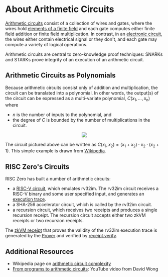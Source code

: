 # About Arithmetic Circuits

[Arithmetic circuits](https://en.wikipedia.org/wiki/Arithmetic_circuit_complexity) consist of a collection of wires and gates, where the wires hold [elements of a finite field](about-finite-fields.md) and each gate computes either finite field addition or finite field multiplication.
In contrast, in an [electronic circuit](https://en.wikipedia.org/wiki/Electronic_circuit), the wires either contain electrical signal or they don't, and each gate may compute a variety of logical operations. 

Arithmetic circuits are central to zero-knowledge proof techniques: SNARKs and STARKs prove integrity of an execution of an arithmetic circuit. 

## Arithmetic Circuits as Polynomials
Because arithmetic circuits consist only of addition and multiplication, the circuit can be translated into a polynomial. In other words, the output(s) of the circuit can be expressed as a multi-variate polynomial, $C(x_1,\ldots,x_n)$ where 
- $n$ is the number of inputs to the polynomial, and 
- the degree of $C$ is bounded by the number of multiplications in the circuit.
  
<div align="center">
    <img src="https://upload.wikimedia.org/wikipedia/commons/thumb/6/64/ArithmeticCircuit.svg/258px-ArithmeticCircuit.svg.png">
</div>

The circuit pictured above can be written as $C(x_1, x_2) = (x_1+x_2)\cdot x_2 \cdot (x_2+1)$. This simple example is drawn from [Wikipedia](https://en.wikipedia.org/wiki/Arithmetic_circuit_complexity).
  
## RISC Zero's Circuits
RISC Zero has built a number of arithmetic circuits:
- a [RISC-V circuit](https://docs.rs/risc0-circuit-rv32im/latest/risc0_circuit_rv32im/), which emulates rv32im. 
The rv32im circuit receives a RISC-V binary and some user specified input, and generates an [execution trace](../explainers/proof-system/what_is_a_trace.md).
- a SHA-256 accelerator circuit, which is called by the rv32im circuit.
- a recursion circuit, which receives two receipts and produces a single recursion receipt. The recursion circuit accepts either two zkVM receipts or two recursion receipts. 

The [zkVM receipt](../explainers/proof-system/what_is_a_receipt.md) that proves the validity of the rv32im execution trace is generated by the [Prover](https://docs.rs/risc0-zkvm/latest/risc0_zkvm/prove/index.html) and verified by [receipt.verify](https://docs.rs/risc0-zkvm/latest/risc0_zkvm/receipt/struct.Receipt.html#method.verify). 

## Additional Resources
- Wikipedia page on [arithmetic circuit complexity](https://en.wikipedia.org/wiki/Arithmetic_circuit_complexity)
- [From programs to arithmetic circuits](https://www.youtube.com/watch?v=0M0pAubEjz8&list=PLBJMt6zV1c7Gh9Utg-Vng2V6EYVidTFCC&index=4): YouTube video from David Wong